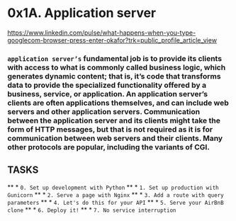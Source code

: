 # 0x1A. Application server

https://www.linkedin.com/pulse/what-happens-when-you-type-googlecom-browser-press-enter-okafor?trk=public_profile_article_view

### ``application server’s`` fundamental job is to provide its clients with access to what is commonly called business logic, which generates dynamic content; that is, it’s code that transforms data to provide the specialized functionality offered by a business, service, or application. An application server’s clients are often applications themselves, and can include web servers and other application servers. Communication between the application server and its clients might take the form of HTTP messages, but that is not required as it is for communication between web servers and their clients. Many other protocols are popular, including the variants of CGI.

## TASKS

** * ``0. Set up development with Python``
** * ``1. Set up production with Gunicorn``
** * ``2. Serve a page with Nginx``
** * ``3. Add a route with query parameters``
** * ``4. Let's do this for your API``
** * ``5. Serve your AirBnB clone``
** * ``6. Deploy it!``
** * ``7. No service interruption``
